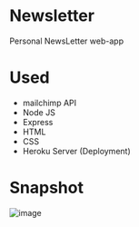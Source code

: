 # Newsletter
Personal NewsLetter web-app

# Used
* mailchimp API
* Node JS
* Express
* HTML
* CSS
* Heroku Server (Deployment)


# Snapshot
![image](https://user-images.githubusercontent.com/72505269/158071242-6fd5655f-1826-4137-ae81-b78ffa352e3b.png)
